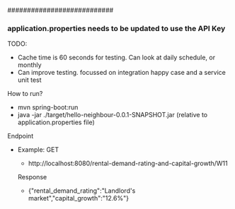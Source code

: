 ###########################

### application.properties needs to be updated to use the API Key

TODO:
- Cache time is 60 seconds for testing. Can look at daily schedule, or monthly
- Can improve testing. focussed on integration happy case and a service unit test

How to run?
- mvn spring-boot:run
- java -jar ./target/hello-neighbour-0.0.1-SNAPSHOT.jar (relative to application.properties file)

Endpoint 
- Example:
  GET
  - http://localhost:8080/rental-demand-rating-and-capital-growth/W11
  
  Response
  - {"rental_demand_rating":"Landlord's market","capital_growth":"12.6%"}

  
